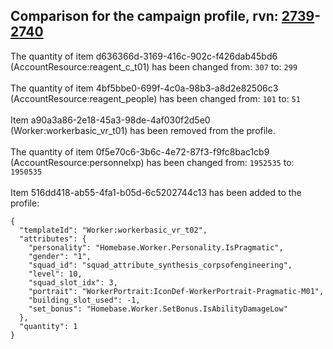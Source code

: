 ## Comparison for the campaign profile, rvn: [2739](https://github.com/PRO100KatYT/FortniteProfileRevisions/tree/main/profiles/campaign/2739%20campaign.json)-[2740](https://github.com/PRO100KatYT/FortniteProfileRevisions/tree/main/profiles/campaign/2740%20campaign.json)

The quantity of item d636366d-3169-416c-902c-f426dab45bd6 (AccountResource:reagent_c_t01) has been changed from: `307` to: `299`
<br><br>
The quantity of item 4bf5bbe0-699f-4c0a-98b3-a8d2e82506c3 (AccountResource:reagent_people) has been changed from: `101` to: `51`
<br><br>
Item a90a3a86-2e18-45a3-98de-4af030f2d5e0 (Worker:workerbasic_vr_t01) has been removed from the profile.
<br><br>
The quantity of item 0f5e70c6-3b6c-4e72-87f3-f9fc8bac1cb9 (AccountResource:personnelxp) has been changed from: `1952535` to: `1950535`
<br><br>
Item 516dd418-ab55-4fa1-b05d-6c5202744c13 has been added to the profile:

```
{
  "templateId": "Worker:workerbasic_vr_t02",
  "attributes": {
    "personality": "Homebase.Worker.Personality.IsPragmatic",
    "gender": "1",
    "squad_id": "squad_attribute_synthesis_corpsofengineering",
    "level": 10,
    "squad_slot_idx": 3,
    "portrait": "WorkerPortrait:IconDef-WorkerPortrait-Pragmatic-M01",
    "building_slot_used": -1,
    "set_bonus": "Homebase.Worker.SetBonus.IsAbilityDamageLow"
  },
  "quantity": 1
}
```

<br><br>
